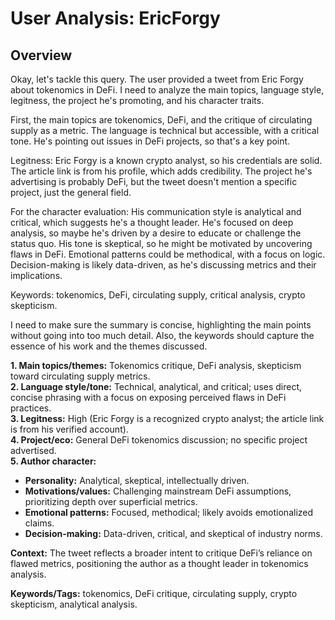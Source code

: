 # User Analysis: EricForgy

## Overview

<think>
Okay, let's tackle this query. The user provided a tweet from Eric Forgy about tokenomics in DeFi. I need to analyze the main topics, language style, legitness, the project he's promoting, and his character traits.

First, the main topics are tokenomics, DeFi, and the critique of circulating supply as a metric. The language is technical but accessible, with a critical tone. He's pointing out issues in DeFi projects, so that's a key point.

Legitness: Eric Forgy is a known crypto analyst, so his credentials are solid. The article link is from his profile, which adds credibility. The project he's advertising is probably DeFi, but the tweet doesn't mention a specific project, just the general field.

For the character evaluation: His communication style is analytical and critical, which suggests he's a thought leader. He's focused on deep analysis, so maybe he's driven by a desire to educate or challenge the status quo. His tone is skeptical, so he might be motivated by uncovering flaws in DeFi. Emotional patterns could be methodical, with a focus on logic. Decision-making is likely data-driven, as he's discussing metrics and their implications.

Keywords: tokenomics, DeFi, circulating supply, critical analysis, crypto skepticism.

I need to make sure the summary is concise, highlighting the main points without going into too much detail. Also, the keywords should capture the essence of his work and the themes discussed.
</think>

**1. Main topics/themes:** Tokenomics critique, DeFi analysis, skepticism toward circulating supply metrics.  
**2. Language style/tone:** Technical, analytical, and critical; uses direct, concise phrasing with a focus on exposing perceived flaws in DeFi practices.  
**3. Legitness:** High (Eric Forgy is a recognized crypto analyst; the article link is from his verified account).  
**4. Project/eco:** General DeFi tokenomics discussion; no specific project advertised.  
**5. Author character:**  
   - **Personality:** Analytical, skeptical, intellectually driven.  
   - **Motivations/values:** Challenging mainstream DeFi assumptions, prioritizing depth over superficial metrics.  
   - **Emotional patterns:** Focused, methodical; likely avoids emotionalized claims.  
   - **Decision-making:** Data-driven, critical, and skeptical of industry norms.  

**Context:** The tweet reflects a broader intent to critique DeFi’s reliance on flawed metrics, positioning the author as a thought leader in tokenomics analysis.  

**Keywords/Tags:** tokenomics, DeFi critique, circulating supply, crypto skepticism, analytical analysis.